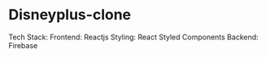 # Disneyplus-clone
Tech Stack:
Frontend: Reactjs
Styling: React Styled Components
Backend: Firebase
